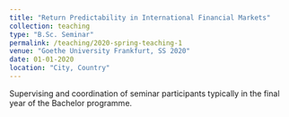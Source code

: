 ```yaml
---
title: "Return Predictability in International Financial Markets"
collection: teaching
type: "B.Sc. Seminar"
permalink: /teaching/2020-spring-teaching-1
venue: "Goethe University Frankfurt, SS 2020"
date: 01-01-2020
location: "City, Country"
---
```


Supervising and coordination of seminar participants typically in the final year of the Bachelor programme.
